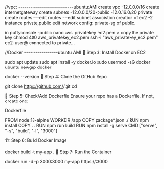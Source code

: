 //vpc: ----------------------------ubuntu:AMI
create vpc -12.0.0.0/16 
create internetgateway
create subnets -12.0.0.0/20-public
                -12.0.16.0/20 private
create routes
---edit routes
---edit subnet associstion
creation of ec2 -2 instance private,public edit network config: private-sg of public.

in puttyconsole -public nano aws_privatekey_ec2.pem > copy the private key
chmod 400 aws_privatekey_ec2.pem
ssh -i "aws_privatekey_ec2.pem" ec2-user@<EC2-PUBLIC-IP>
 connected to private...


 //Docker -----------------ubuntu AMI
🐳 Step 3: Install Docker on EC2

sudo apt update
sudo apt install -y docker.io
sudo usermod -aG docker ubuntu
newgrp docker



docker --version
🧬 Step 4: Clone the GitHub Repo

git clone https://github.com/<your-username>/<your-repo>.git
cd <your-repo>

📄 Step 5: Check/Add Dockerfile
Ensure your repo has a Dockerfile. If not, create one:

Dockerfile


FROM node:18-alpine
WORKDIR /app
COPY package*.json ./
RUN npm install
COPY . .
RUN npm run build
RUN npm install -g serve
CMD ["serve", "-s", "build", "-l", "3000"]

🏗 Step 6: Build Docker Image

docker build -t my-app .
🚀 Step 7: Run the Container

docker run -d -p 3000:3000 my-app
https://<ec2-ip>:3000

